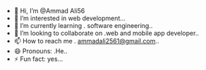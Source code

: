 - 👋 Hi, I’m @Ammad Ali56
- 👀 I’m interested in web development...
- 🌱 I’m currently learning . software engineering..
- 💞️ I’m looking to collaborate on .web and mobile app developer..
- 📫 How to reach me . ammadali2561@gmail.com..
- 😄 Pronouns: .He..
- ⚡ Fun fact: yes...

<!---
Ammadali56/Ammadali56 is a ✨ special ✨ repository because its `README.md` (this file) appears on your GitHub profile.
You can click the Preview link to take a look at your changes.
--->
